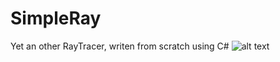 # SimpleRay
Yet an other RayTracer, writen from scratch using C#
![alt text](https://github.com/richardjuan/SimpleRay/blob/master/ray.png?raw=true "Preview")
